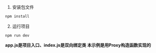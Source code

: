 1. 安装包文件
```md
npm install
```
2. 运行项目
```
npm run dev
```

**app.js是项目入口、index.js是双向绑定类**
**本示例是用Proxy构造函数实现的**